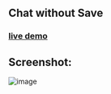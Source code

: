 
## Chat without Save
### [live demo](https://chatwithoutsave.netlify.app)
## Screenshot:
![image](https://github.com/arjuncvinod/wa-chat-without-save/assets/68469520/97aca38b-0626-4bad-abdc-26ccc1e7b702)

